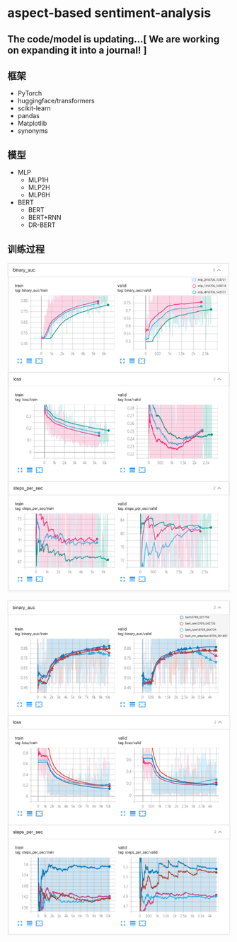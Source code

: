 # aspect-based sentiment-analysis


## The code/model is updating...[ We are working on expanding it into a journal! ] 
## 框架
- PyTorch
- huggingface/transformers
- scikit-learn
- pandas
- Matplotlib
- synonyms


## 模型
- MLP
  - MLP1H
  - MLP2H
  - MLP6H
- BERT
  - BERT
  - BERT+RNN
  - DR-BERT


## 训练过程

![](./doc/train1.png)

![](./doc/train5.png)

